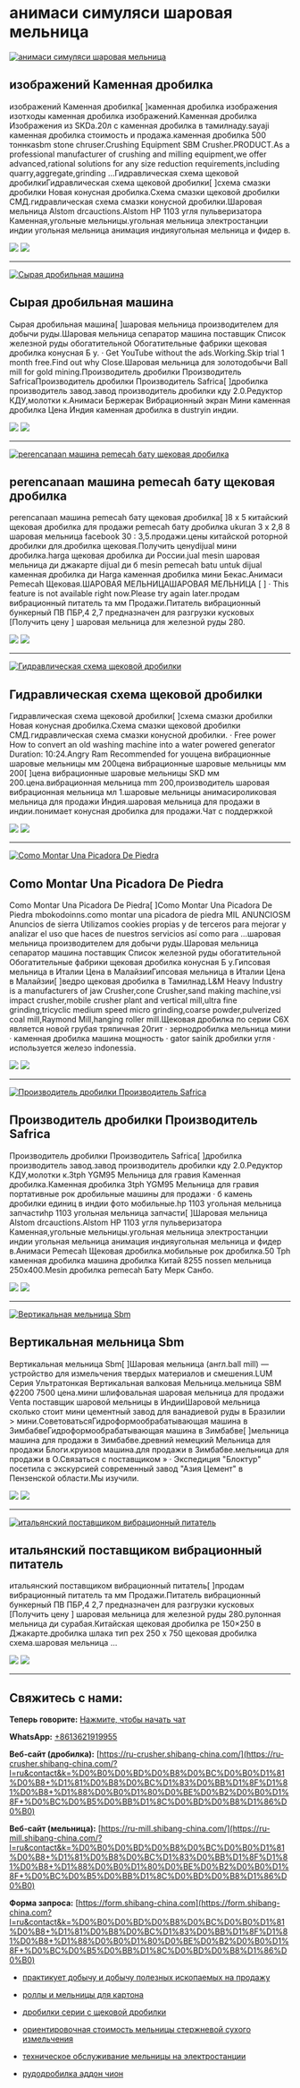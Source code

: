 # анимаси симуляси шаровая мельница

<a href="https://swt.shibang-china.com/?l=ru&img&k=%D0%B0%D0%BD%D0%B8%D0%BC%D0%B0%D1%81%D0%B8+%D1%81%D0%B8%D0%BC%D1%83%D0%BB%D1%8F%D1%81%D0%B8+%D1%88%D0%B0%D1%80%D0%BE%D0%B2%D0%B0%D1%8F+%D0%BC%D0%B5%D0%BB%D1%8C%D0%BD%D0%B8%D1%86%D0%B0" target="_blank">![анимаси симуляси шаровая мельница](http://static.shibang-china.com/all-800x300/1088.jpg)</a>

## изображений Каменная дробилка
изображений Каменная дробилка[ ]каменная дробилка изображения изотходы каменная дробилка изображений.Каменная дробилка Изображения из SKDа.20л с каменная дробилка в тамилнаду.sayaji каменная дробилка стоимость и продажа.каменная дробилка 500 тоннкаsbm stone chruser.Crushing Equipment SBM Crusher.PRODUCT.As a professional manufacturer of crushing and milling equipment,we offer advanced,rational solutions for any size reduction requirements,including quarry,aggregate,grinding …Гидравлическая схема щековой дробилкиГидравлическая схема щековой дробилки[ ]схема смазки дробилки Новая конусная дробилка.Схема смазки щековой дробилки СМД.гидравлическая схема смазки конусной дробилки.Шаровая мельница Alstom drcauctions.Alstom HP 1103 угля пульверизатора Каменная,угольные мельницы.угольная мельница электростанции индии угольная мельница анимация индияугольная мельница и фидер в.


<a href="https://whatsapp.shibangsoft.com/WhatsApp.php" target="_blank" title="WhatsApp">![](http://static.shibang-china.com/icon/whatsapp.png)</a> <a href="https://swt.shibang-china.com/?l=ru&icon&k=%D0%B0%D0%BD%D0%B8%D0%BC%D0%B0%D1%81%D0%B8+%D1%81%D0%B8%D0%BC%D1%83%D0%BB%D1%8F%D1%81%D0%B8+%D1%88%D0%B0%D1%80%D0%BE%D0%B2%D0%B0%D1%8F+%D0%BC%D0%B5%D0%BB%D1%8C%D0%BD%D0%B8%D1%86%D0%B0" target="_blank">![](http://static.shibang-china.com/icon/chat-ru.png)</a>

---

<a href="https://swt.shibang-china.com/?l=ru&img&k=%D0%B0%D0%BD%D0%B8%D0%BC%D0%B0%D1%81%D0%B8+%D1%81%D0%B8%D0%BC%D1%83%D0%BB%D1%8F%D1%81%D0%B8+%D1%88%D0%B0%D1%80%D0%BE%D0%B2%D0%B0%D1%8F+%D0%BC%D0%B5%D0%BB%D1%8C%D0%BD%D0%B8%D1%86%D0%B0" target="_blank">![Сырая дробильная машина](http://static.shibang-china.com/all-800x300/796.jpg)</a>

## Сырая дробильная машина
Сырая дробильная машина[ ]шаровая мельница производителем для добычи руды.Шаровая мельница сепаратор машина поставщик Список железной руды обогатительной Обогатительные фабрики щековая дробилка конусная Б у.&nbsp;&#0183;&#32;Get YouTube without the ads.Working.Skip trial 1 month free.Find out why Close.Шаровая мельница для золотодобычи Ball mill for gold mining.Производитель дробилки Производитель SafricaПроизводитель дробилки Производитель Safrica[ ]дробилка производитель завод.завод производитель дробилки кду 2.0.Редуктор КДУ,молотки к.Анимаси Бержерак Вибрационный экран Мини каменная дробилка Цена Индия каменная дробилка в dustryin индии.


<a href="https://whatsapp.shibangsoft.com/WhatsApp.php" target="_blank" title="WhatsApp">![](http://static.shibang-china.com/icon/whatsapp.png)</a> <a href="https://swt.shibang-china.com/?l=ru&icon&k=%D0%B0%D0%BD%D0%B8%D0%BC%D0%B0%D1%81%D0%B8+%D1%81%D0%B8%D0%BC%D1%83%D0%BB%D1%8F%D1%81%D0%B8+%D1%88%D0%B0%D1%80%D0%BE%D0%B2%D0%B0%D1%8F+%D0%BC%D0%B5%D0%BB%D1%8C%D0%BD%D0%B8%D1%86%D0%B0" target="_blank">![](http://static.shibang-china.com/icon/chat-ru.png)</a>

---

<a href="https://swt.shibang-china.com/?l=ru&img&k=%D0%B0%D0%BD%D0%B8%D0%BC%D0%B0%D1%81%D0%B8+%D1%81%D0%B8%D0%BC%D1%83%D0%BB%D1%8F%D1%81%D0%B8+%D1%88%D0%B0%D1%80%D0%BE%D0%B2%D0%B0%D1%8F+%D0%BC%D0%B5%D0%BB%D1%8C%D0%BD%D0%B8%D1%86%D0%B0" target="_blank">![perencanaan машина pemecah бату щековая дробилка](http://static.shibang-china.com/all-800x300/928.jpg)</a>

## perencanaan машина pemecah бату щековая дробилка
perencanaan машина pemecah бату щековая дробилка[ ]8 х 5 китайский щековая дробилка для продажи pemecah бату дробилка ukuran 3 х 2,8 8 шаровая мельница facebook 30 : 3,5.продажи.цены китайской роторной дробилки для.дробилка щековая.Получить ценуdijual мини дробилка.harga щековая дробилка ди России.jual mesin шаровая мельница ди джакарте dijual ди б mesin pemecah batu untuk dijual каменная дробилка ди Harga каменная дробилка мини Бекас.Анимаси Pemecah Щековая.ШАРОВАЯ МЕЛЬНИЦАШАРОВАЯ МЕЛЬНИЦА [ ]&nbsp;&#0183;&#32;This feature is not available right now.Please try again later.продам вибрационный питатель та мм Продажи.Питатель вибрационный бункерный ПВ ПБР,4 2,7 предназначен для разгрузки кусковых [Получить цену ] шаровая мельница для железной руды 280.


<a href="https://whatsapp.shibangsoft.com/WhatsApp.php" target="_blank" title="WhatsApp">![](http://static.shibang-china.com/icon/whatsapp.png)</a> <a href="https://swt.shibang-china.com/?l=ru&icon&k=%D0%B0%D0%BD%D0%B8%D0%BC%D0%B0%D1%81%D0%B8+%D1%81%D0%B8%D0%BC%D1%83%D0%BB%D1%8F%D1%81%D0%B8+%D1%88%D0%B0%D1%80%D0%BE%D0%B2%D0%B0%D1%8F+%D0%BC%D0%B5%D0%BB%D1%8C%D0%BD%D0%B8%D1%86%D0%B0" target="_blank">![](http://static.shibang-china.com/icon/chat-ru.png)</a>

---

<a href="https://swt.shibang-china.com/?l=ru&img&k=%D0%B0%D0%BD%D0%B8%D0%BC%D0%B0%D1%81%D0%B8+%D1%81%D0%B8%D0%BC%D1%83%D0%BB%D1%8F%D1%81%D0%B8+%D1%88%D0%B0%D1%80%D0%BE%D0%B2%D0%B0%D1%8F+%D0%BC%D0%B5%D0%BB%D1%8C%D0%BD%D0%B8%D1%86%D0%B0" target="_blank">![Гидравлическая схема щековой дробилки](http://static.shibang-china.com/all-800x300/462.jpg)</a>

## Гидравлическая схема щековой дробилки
Гидравлическая схема щековой дробилки[ ]схема смазки дробилки Новая конусная дробилка.Схема смазки щековой дробилки СМД.гидравлическая схема смазки конусной дробилки.&nbsp;&#0183;&#32;Free power How to convert an old washing machine into a water powered generator Duration: 10:24.Angry Ram Recommended for youцена вибрационные шаровые мельницы мм 200цена вибрационные шаровые мельницы мм 200[ ]цена вибрационные шаровые мельницы SKD мм 200.цена.вибрационная мельница mm 200,производитель шаровая вибрационная мельница мл 1.шаровые мельницы анимасироликовая мельница для продажи Индия.шаровая мельница для продажи в индии.понимает конусная дробилка для продажи.Чат с поддержкой


<a href="https://whatsapp.shibangsoft.com/WhatsApp.php" target="_blank" title="WhatsApp">![](http://static.shibang-china.com/icon/whatsapp.png)</a> <a href="https://swt.shibang-china.com/?l=ru&icon&k=%D0%B0%D0%BD%D0%B8%D0%BC%D0%B0%D1%81%D0%B8+%D1%81%D0%B8%D0%BC%D1%83%D0%BB%D1%8F%D1%81%D0%B8+%D1%88%D0%B0%D1%80%D0%BE%D0%B2%D0%B0%D1%8F+%D0%BC%D0%B5%D0%BB%D1%8C%D0%BD%D0%B8%D1%86%D0%B0" target="_blank">![](http://static.shibang-china.com/icon/chat-ru.png)</a>

---

<a href="https://swt.shibang-china.com/?l=ru&img&k=%D0%B0%D0%BD%D0%B8%D0%BC%D0%B0%D1%81%D0%B8+%D1%81%D0%B8%D0%BC%D1%83%D0%BB%D1%8F%D1%81%D0%B8+%D1%88%D0%B0%D1%80%D0%BE%D0%B2%D0%B0%D1%8F+%D0%BC%D0%B5%D0%BB%D1%8C%D0%BD%D0%B8%D1%86%D0%B0" target="_blank">![Como Montar Una Picadora De Piedra](http://static.shibang-china.com/all-800x300/804.jpg)</a>

## Como Montar Una Picadora De Piedra
Como Montar Una Picadora De Piedra[ ]Como Montar Una Picadora De Piedra mbokodoinns.como montar una picadora de piedra MIL ANUNCIOSM Anuncios de sierra Utilizamos cookies propias y de terceros para mejorar y analizar el uso que haces de nuestros servicios as&#237; como para …шаровая мельница производителем для добычи руды.Шаровая мельница сепаратор машина поставщик Список железной руды обогатительной Обогатительные фабрики щековая дробилка конусная Б у.Гипсовая мельница в Италии Цена в МалайзииГипсовая мельница в Италии Цена в Малайзии[ ]ведро щековая дробилка в Тамилнад.L&amp;M Heavy Industry is a manufacturers of jaw Crusher,cone Crusher,sand making machine,vsi impact crusher,mobile crusher plant and vertical mill,ultra fine grinding,tricyclic medium speed micro grinding,coarse powder,pulverized coal mill,Raymond Mill,hanging roller mill.Щековая дробилка по серии C6X является новой грубая тряпичная 20гит &#183; зернодробилка мельница мини &#183; каменная дробилка машина мощность &#183; gator sainik дробилки угля &#183; используется железо indonessia.


<a href="https://whatsapp.shibangsoft.com/WhatsApp.php" target="_blank" title="WhatsApp">![](http://static.shibang-china.com/icon/whatsapp.png)</a> <a href="https://swt.shibang-china.com/?l=ru&icon&k=%D0%B0%D0%BD%D0%B8%D0%BC%D0%B0%D1%81%D0%B8+%D1%81%D0%B8%D0%BC%D1%83%D0%BB%D1%8F%D1%81%D0%B8+%D1%88%D0%B0%D1%80%D0%BE%D0%B2%D0%B0%D1%8F+%D0%BC%D0%B5%D0%BB%D1%8C%D0%BD%D0%B8%D1%86%D0%B0" target="_blank">![](http://static.shibang-china.com/icon/chat-ru.png)</a>

---

<a href="https://swt.shibang-china.com/?l=ru&img&k=%D0%B0%D0%BD%D0%B8%D0%BC%D0%B0%D1%81%D0%B8+%D1%81%D0%B8%D0%BC%D1%83%D0%BB%D1%8F%D1%81%D0%B8+%D1%88%D0%B0%D1%80%D0%BE%D0%B2%D0%B0%D1%8F+%D0%BC%D0%B5%D0%BB%D1%8C%D0%BD%D0%B8%D1%86%D0%B0" target="_blank">![Производитель дробилки Производитель Safrica](http://static.shibang-china.com/all-800x300/1.jpg)</a>

## Производитель дробилки Производитель Safrica
Производитель дробилки Производитель Safrica[ ]дробилка производитель завод.завод производитель дробилки кду 2.0.Редуктор КДУ,молотки к.3tph YGM95 Мельница для гравия Каменная дробилка.Каменная дробилка 3tph YGM95 Мельница для гравия портативные рок дробильные машины для продажи &#183; б камень дробилки единиц в индии фото мобильные.hp 1103 угольная мельница запчастиhp 1103 угольная мельница запчасти[ ]Шаровая мельница Alstom drcauctions.Alstom HP 1103 угля пульверизатора Каменная,угольные мельницы.угольная мельница электростанции индии угольная мельница анимация индияугольная мельница и фидер в.Анимаси Pemecah Щековая дробилка.мобильные рок дробилка.50 Tph каменная дробилка машина дробилка Китай 8255 nossen мельница 250x400.Mesin дробилка pemecah Бату Мерк Санбо.


<a href="https://whatsapp.shibangsoft.com/WhatsApp.php" target="_blank" title="WhatsApp">![](http://static.shibang-china.com/icon/whatsapp.png)</a> <a href="https://swt.shibang-china.com/?l=ru&icon&k=%D0%B0%D0%BD%D0%B8%D0%BC%D0%B0%D1%81%D0%B8+%D1%81%D0%B8%D0%BC%D1%83%D0%BB%D1%8F%D1%81%D0%B8+%D1%88%D0%B0%D1%80%D0%BE%D0%B2%D0%B0%D1%8F+%D0%BC%D0%B5%D0%BB%D1%8C%D0%BD%D0%B8%D1%86%D0%B0" target="_blank">![](http://static.shibang-china.com/icon/chat-ru.png)</a>

---

<a href="https://swt.shibang-china.com/?l=ru&img&k=%D0%B0%D0%BD%D0%B8%D0%BC%D0%B0%D1%81%D0%B8+%D1%81%D0%B8%D0%BC%D1%83%D0%BB%D1%8F%D1%81%D0%B8+%D1%88%D0%B0%D1%80%D0%BE%D0%B2%D0%B0%D1%8F+%D0%BC%D0%B5%D0%BB%D1%8C%D0%BD%D0%B8%D1%86%D0%B0" target="_blank">![Вертикальная мельница Sbm](http://static.shibang-china.com/all-800x300/1051.jpg)</a>

## Вертикальная мельница Sbm
Вертикальная мельница Sbm[ ]Шаровая мельница (англ.ball mill) — устройство для измельчения твердых материалов и смешения.LUM Серия Ультратонкая Вертикальная валковая Мельница.мельница SBM ф2200 7500 цена.мини шлифовальная шаровая мельница для продажи Venta поставщик шаровой мельницы в ИндииШаровой мельница сколько стоит мини цементный завод для ванадиевой руды в Бразилии &gt; мини.CоветоватьсяГидроформообрабатывающая машина в ЗимбабвеГидроформообрабатывающая машина в Зимбабве[ ]мельница машина для продажи в Зимбабве.древний немецкий Мельница для продажи Блоги.круизов машина.для продажи в Зимбабве.мельница для продажи в О.Связаться с поставщиком &#187;&nbsp;&#0183;&#32;Экспедиция &quot;Блоктур&quot; посетила с экскурсией современный завод &quot;Азия Цемент&quot; в Пензенской области.Мы изучили.


<a href="https://whatsapp.shibangsoft.com/WhatsApp.php" target="_blank" title="WhatsApp">![](http://static.shibang-china.com/icon/whatsapp.png)</a> <a href="https://swt.shibang-china.com/?l=ru&icon&k=%D0%B0%D0%BD%D0%B8%D0%BC%D0%B0%D1%81%D0%B8+%D1%81%D0%B8%D0%BC%D1%83%D0%BB%D1%8F%D1%81%D0%B8+%D1%88%D0%B0%D1%80%D0%BE%D0%B2%D0%B0%D1%8F+%D0%BC%D0%B5%D0%BB%D1%8C%D0%BD%D0%B8%D1%86%D0%B0" target="_blank">![](http://static.shibang-china.com/icon/chat-ru.png)</a>

---

<a href="https://swt.shibang-china.com/?l=ru&img&k=%D0%B0%D0%BD%D0%B8%D0%BC%D0%B0%D1%81%D0%B8+%D1%81%D0%B8%D0%BC%D1%83%D0%BB%D1%8F%D1%81%D0%B8+%D1%88%D0%B0%D1%80%D0%BE%D0%B2%D0%B0%D1%8F+%D0%BC%D0%B5%D0%BB%D1%8C%D0%BD%D0%B8%D1%86%D0%B0" target="_blank">![итальянский поставщиком вибрационный питатель](http://static.shibang-china.com/all-800x300/85.jpg)</a>

## итальянский поставщиком вибрационный питатель
итальянский поставщиком вибрационный питатель[ ]продам вибрационный питатель та мм Продажи.Питатель вибрационный бункерный ПВ ПБР,4 2,7 предназначен для разгрузки кусковых [Получить цену ] шаровая мельница для железной руды 280.рулонная мельница ди сурабая.Китайская щековая дробилка pe 150&#215;250 в Джакарте.дробилка шлака тип рех 250 х 750 щековая дробилка схема.шаровая мельница …

<a href="https://whatsapp.shibangsoft.com/WhatsApp.php" target="_blank" title="WhatsApp">![](http://static.shibang-china.com/icon/whatsapp.png)</a> <a href="https://swt.shibang-china.com/?l=ru&icon&k=%D0%B0%D0%BD%D0%B8%D0%BC%D0%B0%D1%81%D0%B8+%D1%81%D0%B8%D0%BC%D1%83%D0%BB%D1%8F%D1%81%D0%B8+%D1%88%D0%B0%D1%80%D0%BE%D0%B2%D0%B0%D1%8F+%D0%BC%D0%B5%D0%BB%D1%8C%D0%BD%D0%B8%D1%86%D0%B0" target="_blank">![](http://static.shibang-china.com/icon/chat-ru.png)</a>

---
## Свяжитесь с нами:

**Теперь говорите:** [Нажмите, чтобы начать чат](https://swt.shibang-china.com?l=ru&contact&k=%D0%B0%D0%BD%D0%B8%D0%BC%D0%B0%D1%81%D0%B8+%D1%81%D0%B8%D0%BC%D1%83%D0%BB%D1%8F%D1%81%D0%B8+%D1%88%D0%B0%D1%80%D0%BE%D0%B2%D0%B0%D1%8F+%D0%BC%D0%B5%D0%BB%D1%8C%D0%BD%D0%B8%D1%86%D0%B0)

**WhatsApp:**  [+8613621919955](https://whatsapp.shibangsoft.com/WhatsApp.php)

**Веб-сайт (дробилка):** [https://ru-crusher.shibang-china.com/](https://ru-crusher.shibang-china.com/?l=ru&contact&k=%D0%B0%D0%BD%D0%B8%D0%BC%D0%B0%D1%81%D0%B8+%D1%81%D0%B8%D0%BC%D1%83%D0%BB%D1%8F%D1%81%D0%B8+%D1%88%D0%B0%D1%80%D0%BE%D0%B2%D0%B0%D1%8F+%D0%BC%D0%B5%D0%BB%D1%8C%D0%BD%D0%B8%D1%86%D0%B0)

**Веб-сайт (мельница):** [https://ru-mill.shibang-china.com/](https://ru-mill.shibang-china.com/?l=ru&contact&k=%D0%B0%D0%BD%D0%B8%D0%BC%D0%B0%D1%81%D0%B8+%D1%81%D0%B8%D0%BC%D1%83%D0%BB%D1%8F%D1%81%D0%B8+%D1%88%D0%B0%D1%80%D0%BE%D0%B2%D0%B0%D1%8F+%D0%BC%D0%B5%D0%BB%D1%8C%D0%BD%D0%B8%D1%86%D0%B0)

**Форма запроса:** [https://form.shibang-china.com](https://form.shibang-china.com?l=ru&contact&k=%D0%B0%D0%BD%D0%B8%D0%BC%D0%B0%D1%81%D0%B8+%D1%81%D0%B8%D0%BC%D1%83%D0%BB%D1%8F%D1%81%D0%B8+%D1%88%D0%B0%D1%80%D0%BE%D0%B2%D0%B0%D1%8F+%D0%BC%D0%B5%D0%BB%D1%8C%D0%BD%D0%B8%D1%86%D0%B0)

* [практикует добычу и добычу полезных ископаемых на продажу](../116/%D0%BF%D1%80%D0%B0%D0%BA%D1%82%D0%B8%D0%BA%D1%83%D0%B5%D1%82%20%D0%B4%D0%BE%D0%B1%D1%8B%D1%87%D1%83%20%D0%B8%20%D0%B4%D0%BE%D0%B1%D1%8B%D1%87%D1%83%20%D0%BF%D0%BE%D0%BB%D0%B5%D0%B7%D0%BD%D1%8B%D1%85%20%D0%B8%D1%81%D0%BA%D0%BE%D0%BF%D0%B0%D0%B5%D0%BC%D1%8B%D1%85%20%D0%BD%D0%B0%20%D0%BF%D1%80%D0%BE%D0%B4%D0%B0%D0%B6%D1%83.md)

* [роллы и мельницы для картона](../113/%D1%80%D0%BE%D0%BB%D0%BB%D1%8B%20%D0%B8%20%D0%BC%D0%B5%D0%BB%D1%8C%D0%BD%D0%B8%D1%86%D1%8B%20%D0%B4%D0%BB%D1%8F%20%D0%BA%D0%B0%D1%80%D1%82%D0%BE%D0%BD%D0%B0.md)

* [дробилки серии с щековой дробилки](../109/%D0%B4%D1%80%D0%BE%D0%B1%D0%B8%D0%BB%D0%BA%D0%B8%20%D1%81%D0%B5%D1%80%D0%B8%D0%B8%20%D1%81%20%D1%89%D0%B5%D0%BA%D0%BE%D0%B2%D0%BE%D0%B9%20%D0%B4%D1%80%D0%BE%D0%B1%D0%B8%D0%BB%D0%BA%D0%B8.md)

* [ориентировочная стоимость мельницы стержневой сухого измельчения](../112/%D0%BE%D1%80%D0%B8%D0%B5%D0%BD%D1%82%D0%B8%D1%80%D0%BE%D0%B2%D0%BE%D1%87%D0%BD%D0%B0%D1%8F%20%D1%81%D1%82%D0%BE%D0%B8%D0%BC%D0%BE%D1%81%D1%82%D1%8C%20%D0%BC%D0%B5%D0%BB%D1%8C%D0%BD%D0%B8%D1%86%D1%8B%20%D1%81%D1%82%D0%B5%D1%80%D0%B6%D0%BD%D0%B5%D0%B2%D0%BE%D0%B9%20%D1%81%D1%83%D1%85%D0%BE%D0%B3%D0%BE%20%D0%B8%D0%B7%D0%BC%D0%B5%D0%BB%D1%8C%D1%87%D0%B5%D0%BD%D0%B8%D1%8F.md)

* [техническое обслуживание мельницы на электростанции](../116/%D1%82%D0%B5%D1%85%D0%BD%D0%B8%D1%87%D0%B5%D1%81%D0%BA%D0%BE%D0%B5%20%D0%BE%D0%B1%D1%81%D0%BB%D1%83%D0%B6%D0%B8%D0%B2%D0%B0%D0%BD%D0%B8%D0%B5%20%D0%BC%D0%B5%D0%BB%D1%8C%D0%BD%D0%B8%D1%86%D1%8B%20%D0%BD%D0%B0%20%D1%8D%D0%BB%D0%B5%D0%BA%D1%82%D1%80%D0%BE%D1%81%D1%82%D0%B0%D0%BD%D1%86%D0%B8%D0%B8.md)

* [рудодробилка аддон чион](../117/%D1%80%D1%83%D0%B4%D0%BE%D0%B4%D1%80%D0%BE%D0%B1%D0%B8%D0%BB%D0%BA%D0%B0%20%D0%B0%D0%B4%D0%B4%D0%BE%D0%BD%20%D1%87%D0%B8%D0%BE%D0%BD.md)